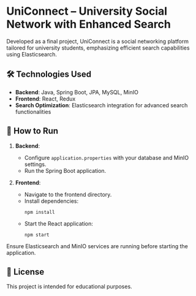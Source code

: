 # UniConnect – University Social Network with Enhanced Search

Developed as a final project, UniConnect is a social networking platform tailored for university students, emphasizing efficient search capabilities using Elasticsearch.

## 🛠️ Technologies Used

- **Backend**: Java, Spring Boot, JPA, MySQL, MinIO
- **Frontend**: React, Redux
- **Search Optimization**: Elasticsearch integration for advanced search functionalities

## 🚀 How to Run

1. **Backend**:
   - Configure `application.properties` with your database and MinIO settings.
   - Run the Spring Boot application.

2. **Frontend**:
   - Navigate to the frontend directory.
   - Install dependencies:
     ```
     npm install
     ```
   - Start the React application:
     ```
     npm start
     ```

Ensure Elasticsearch and MinIO services are running before starting the application.

## 📄 License

This project is intended for educational purposes.
